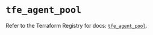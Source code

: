 # `tfe_agent_pool`

Refer to the Terraform Registry for docs: [`tfe_agent_pool`](https://registry.terraform.io/providers/hashicorp/tfe/0.43.0/docs/resources/agent_pool).
